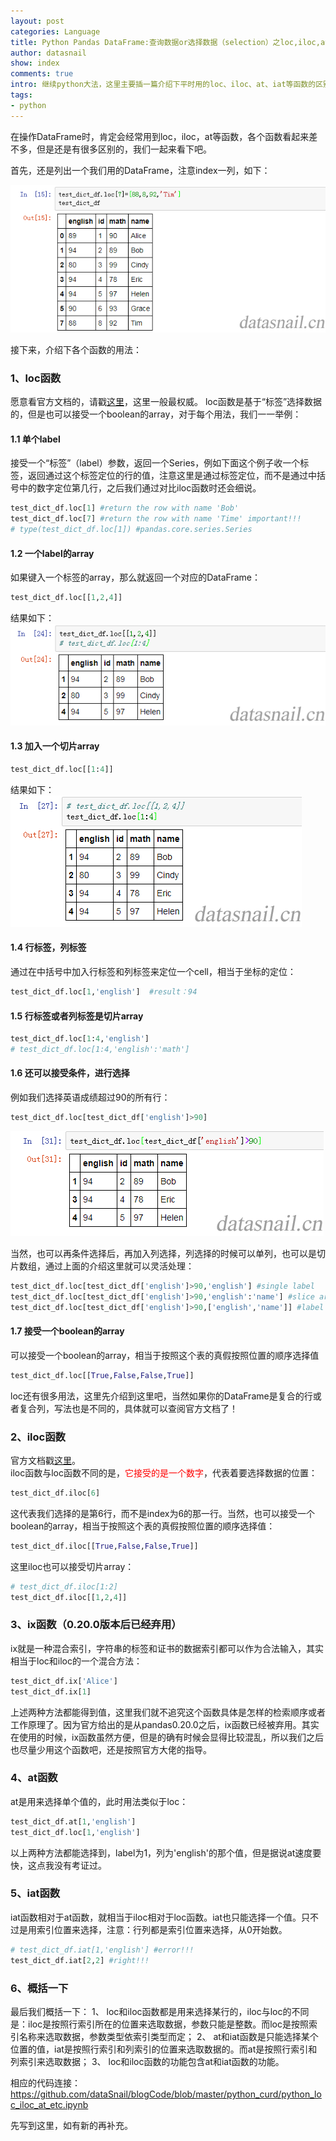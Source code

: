 ```yaml
---
layout: post
categories: Language
title: Python Pandas DataFrame:查询数据or选择数据（selection）之loc,iloc,at,iat,ix的用法和区别
author: datasnail
show: index
comments: true
intro: 继续python大法，这里主要插一篇介绍下平时用的loc、iloc、at、iat等函数的区别，希望具有一定的参考价值。
tags:
- python
---
```


在操作DataFrame时，肯定会经常用到loc，iloc，at等函数，各个函数看起来差不多，但是还是有很多区别的，我们一起来看下吧。

首先，还是列出一个我们用的DataFrame，注意index一列，如下：

![](/postimg/python/loc_etc/dataframe_instance.png)

接下来，介绍下各个函数的用法：
### 1、loc函数
愿意看官方文档的，请戳[这里](http://pandas.pydata.org/pandas-docs/stable/generated/pandas.DataFrame.loc.html)，这里一般最权威。
loc函数是基于“标签”选择数据的，但是也可以接受一个boolean的array，对于每个用法，我们一一举例：
#### 1.1 单个label
接受一个“标签”（label）参数，返回一个Series，例如下面这个例子收一个标签，返回通过这个标签定位的行的值，注意这里是通过标签定位，而不是通过中括号中的数字定位第几行，之后我们通过对比iloc函数时还会细说。
```python
test_dict_df.loc[1] #return the row with name 'Bob'
test_dict_df.loc[7] #return the row with name 'Time' important!!!
# type(test_dict_df.loc[1]) #pandas.core.series.Series
```

#### 1.2 一个label的array
如果键入一个标签的array，那么就返回一个对应的DataFrame：
```python
test_dict_df.loc[[1,2,4]]
```
结果如下：  
![](/postimg/python/loc_etc/dataframe_instance1.png)

#### 1.3 加入一个切片array
```python
test_dict_df.loc[[1:4]]
```
结果如下：  
![](/postimg/python/loc_etc/dataframe_instance2.png)

#### 1.4 行标签，列标签
通过在中括号中加入行标签和列标签来定位一个cell，相当于坐标的定位：  
```python
test_dict_df.loc[1,'english']  #result：94
```
#### 1.5 行标签或者列标签是切片array
```python
test_dict_df.loc[1:4,'english']
# test_dict_df.loc[1:4,'english':'math']
```
#### 1.6 还可以接受条件，进行选择
例如我们选择英语成绩超过90的所有行：
```python
test_dict_df.loc[test_dict_df['english']>90]
```
![](/postimg/python/loc_etc/dataframe_instance3.png)

当然，也可以再条件选择后，再加入列选择，列选择的时候可以单列，也可以是切片数组，通过上面的介绍这里就可以灵活处理：  
```python
test_dict_df.loc[test_dict_df['english']>90,'english'] #single label
test_dict_df.loc[test_dict_df['english']>90,'english':'name'] #slice array
test_dict_df.loc[test_dict_df['english']>90,['english','name']] #label array
```

#### 1.7 接受一个boolean的array
可以接受一个boolean的array，相当于按照这个表的真假按照位置的顺序选择值
```python
test_dict_df.loc[[True,False,False,True]]
```

loc还有很多用法，这里先介绍到这里吧，当然如果你的DataFrame是复合的行或者复合列，写法也是不同的，具体就可以查阅官方文档了！

### 2、iloc函数
官方文档戳[这里](http://pandas.pydata.org/pandas-docs/stable/generated/pandas.DataFrame.iloc.html#pandas.DataFrame.iloc)。  
iloc函数与loc函数不同的是，<span style='color:red'>它接受的是一个数字</span>，代表着要选择数据的位置：
```python
test_dict_df.iloc[6]
```
这代表我们选择的是第6行，而不是index为6的那一行。当然，也可以接受一个boolean的array，相当于按照这个表的真假按照位置的顺序选择值：
```python
test_dict_df.iloc[[True,False,False,True]]
```
这里iloc也可以接受切片array：
```python
# test_dict_df.iloc[1:2]
test_dict_df.iloc[[1,2,4]]
```

### 3、ix函数（0.20.0版本后已经弃用）
ix就是一种混合索引，字符串的标签和证书的数据索引都可以作为合法输入，其实相当于loc和iloc的一个混合方法：
```python
test_dict_df.ix['Alice']
test_dict_df.ix[1]
```
上述两种方法都能得到值，这里我们就不追究这个函数具体是怎样的检索顺序或者工作原理了。因为官方给出的是从pandas0.20.0之后，ix函数已经被弃用。其实在使用的时候，ix函数虽然方便，但是的确有时候会显得比较混乱，所以我们之后也尽量少用这个函数吧，还是按照官方大佬的指导。

### 4、at函数
at是用来选择单个值的，此时用法类似于loc：
```python
test_dict_df.at[1,'english']
test_dict_df.loc[1,'english']
```
以上两种方法都能选择到，label为1，列为'english'的那个值，但是据说at速度要快，这点我没有考证过。

### 5、iat函数
iat函数相对于at函数，就相当于iloc相对于loc函数。iat也只能选择一个值。只不过是用索引位置来选择，注意：行列都是索引位置来选择，从0开始数。
```python
# test_dict_df.iat[1,'english'] #error!!!
test_dict_df.iat[2,2] #right!!!
```

### 6、概括一下
最后我们概括一下：
1、 loc和iloc函数都是用来选择某行的，iloc与loc的不同是：iloc是按照行索引所在的位置来选取数据，参数只能是整数。而loc是按照索引名称来选取数据，参数类型依索引类型而定；
2、 at和iat函数是只能选择某个位置的值，iat是按照行索引和列索引的位置来选取数据的。而at是按照行索引和列索引来选取数据；
3、 loc和iloc函数的功能包含at和iat函数的功能。

相应的代码连接：https://github.com/dataSnail/blogCode/blob/master/python_curd/python_loc_iloc_at_etc.ipynb

先写到这里，如有新的再补充。
